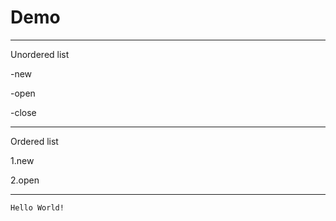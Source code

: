  # Demo
 ----------------------------------------------------------------------

 Unordered list
 
 -new 
 
 -open
 
 -close
 
-----------------------------------------------------------------------
 Ordered list
 
 1.new
 
 2.open

 ----------------------------------------------------------------------


```
Hello World!

```
